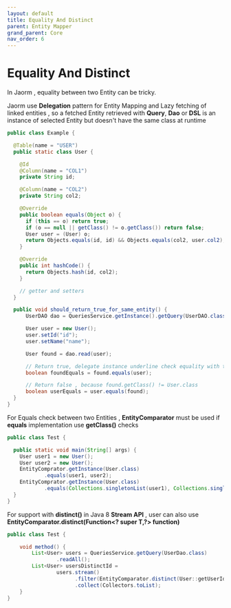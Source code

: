 ```yaml
---
layout: default
title: Equality And Distinct
parent: Entity Mapper
grand_parent: Core
nav_order: 6
---
```


# Equality And Distinct

In Jaorm , equality between two Entity can be tricky.

Jaorm use **Delegation** pattern for Entity Mapping and Lazy fetching of linked entities , so a fetched Entity
retrieved with **Query**, **Dao** or **DSL** is an instance of selected Entity but doesn't have the same class at runtime

```java
public class Example {

  @Table(name = "USER")
  public static class User {

    @Id
    @Column(name = "COL1")
    private String id;

    @Column(name = "COL2")
    private String col2;

    @Override
    public boolean equals(Object o) {
      if (this == o) return true;
      if (o == null || getClass() != o.getClass()) return false;
      User user = (User) o;
      return Objects.equals(id, id) && Objects.equals(col2, user.col2);
    }

    @Override
    public int hashCode() {
      return Objects.hash(id, col2);
    }

    // getter and setters
  }

  public void should_return_true_for_same_entity() {
      UserDAO dao = QueriesService.getInstance().getQuery(UserDAO.class);

      User user = new User();
      user.setId("id");
      user.setName("name");

      User found = dao.read(user);

      // Return true, delegate instance underline check equality with two User instance
      boolean foundEquals = found.equals(user);

      // Return false , because found.getClass() != User.class
      boolean userEquals = user.equals(found);
  }
}
```

For Equals check between two Entities , **EntityComparator** must be used if **equals** implementation use **getClass()**
checks

```java
public class Test {

  public static void main(String[] args) {
    User user1 = new User();
    User user2 = new User();
    EntityComprator.getInstance(User.class)
            .equals(user1, user2);
    EntityComprator.getInstance(User.class)
            .equals(Collections.singletonList(user1), Collections.singletonList(user2));
  }
}
```

For support with **distinct()** in Java 8 **Stream API** , user can also use
**EntityComparator.distinct(Function\<? super T,?> function)**

```java
public class Test {

    void method() {
        List<User> users = QueriesService.getQuery(UserDao.class)
                .readAll();
        List<User> usersDistinctId =
                users.stream()
                      .filter(EntityComparator.distinct(User::getUserId))
                      .collect(Collectors.toList);
    }
}
```
